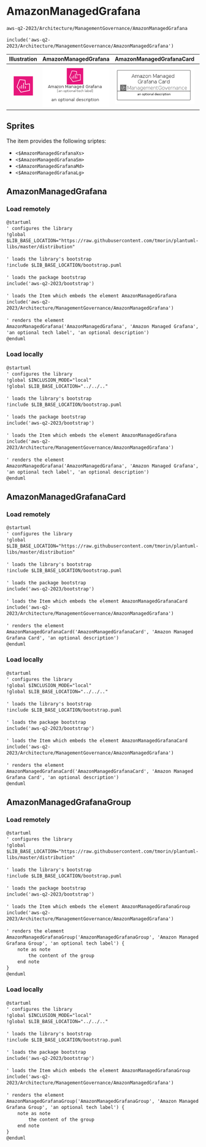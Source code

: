 # AmazonManagedGrafana


```text
aws-q2-2023/Architecture/ManagementGovernance/AmazonManagedGrafana
```

```text
include('aws-q2-2023/Architecture/ManagementGovernance/AmazonManagedGrafana')
```



| Illustration | AmazonManagedGrafana | AmazonManagedGrafanaCard | AmazonManagedGrafanaGroup |
| :---: | :---: | :---: | :---: |
| ![illustration for Illustration](../../../aws-q2-2023/Architecture/ManagementGovernance/AmazonManagedGrafana.png) | ![illustration for AmazonManagedGrafana](../../../aws-q2-2023/Architecture/ManagementGovernance/AmazonManagedGrafana.Local.png) | ![illustration for AmazonManagedGrafanaCard](../../../aws-q2-2023/Architecture/ManagementGovernance/AmazonManagedGrafanaCard.Local.png) | ![illustration for AmazonManagedGrafanaGroup](../../../aws-q2-2023/Architecture/ManagementGovernance/AmazonManagedGrafanaGroup.Local.png) |



## Sprites
The item provides the following sriptes:

- `<$AmazonManagedGrafanaXs>`
- `<$AmazonManagedGrafanaSm>`
- `<$AmazonManagedGrafanaMd>`
- `<$AmazonManagedGrafanaLg>`





## AmazonManagedGrafana

### Load remotely
```plantuml
@startuml
' configures the library
!global $LIB_BASE_LOCATION="https://raw.githubusercontent.com/tmorin/plantuml-libs/master/distribution"

' loads the library's bootstrap
!include $LIB_BASE_LOCATION/bootstrap.puml

' loads the package bootstrap
include('aws-q2-2023/bootstrap')

' loads the Item which embeds the element AmazonManagedGrafana
include('aws-q2-2023/Architecture/ManagementGovernance/AmazonManagedGrafana')

' renders the element
AmazonManagedGrafana('AmazonManagedGrafana', 'Amazon Managed Grafana', 'an optional tech label', 'an optional description')
@enduml
```

### Load locally
```plantuml
@startuml
' configures the library
!global $INCLUSION_MODE="local"
!global $LIB_BASE_LOCATION="../../.."

' loads the library's bootstrap
!include $LIB_BASE_LOCATION/bootstrap.puml

' loads the package bootstrap
include('aws-q2-2023/bootstrap')

' loads the Item which embeds the element AmazonManagedGrafana
include('aws-q2-2023/Architecture/ManagementGovernance/AmazonManagedGrafana')

' renders the element
AmazonManagedGrafana('AmazonManagedGrafana', 'Amazon Managed Grafana', 'an optional tech label', 'an optional description')
@enduml
```

## AmazonManagedGrafanaCard

### Load remotely
```plantuml
@startuml
' configures the library
!global $LIB_BASE_LOCATION="https://raw.githubusercontent.com/tmorin/plantuml-libs/master/distribution"

' loads the library's bootstrap
!include $LIB_BASE_LOCATION/bootstrap.puml

' loads the package bootstrap
include('aws-q2-2023/bootstrap')

' loads the Item which embeds the element AmazonManagedGrafanaCard
include('aws-q2-2023/Architecture/ManagementGovernance/AmazonManagedGrafana')

' renders the element
AmazonManagedGrafanaCard('AmazonManagedGrafanaCard', 'Amazon Managed Grafana Card', 'an optional description')
@enduml
```

### Load locally
```plantuml
@startuml
' configures the library
!global $INCLUSION_MODE="local"
!global $LIB_BASE_LOCATION="../../.."

' loads the library's bootstrap
!include $LIB_BASE_LOCATION/bootstrap.puml

' loads the package bootstrap
include('aws-q2-2023/bootstrap')

' loads the Item which embeds the element AmazonManagedGrafanaCard
include('aws-q2-2023/Architecture/ManagementGovernance/AmazonManagedGrafana')

' renders the element
AmazonManagedGrafanaCard('AmazonManagedGrafanaCard', 'Amazon Managed Grafana Card', 'an optional description')
@enduml
```

## AmazonManagedGrafanaGroup

### Load remotely
```plantuml
@startuml
' configures the library
!global $LIB_BASE_LOCATION="https://raw.githubusercontent.com/tmorin/plantuml-libs/master/distribution"

' loads the library's bootstrap
!include $LIB_BASE_LOCATION/bootstrap.puml

' loads the package bootstrap
include('aws-q2-2023/bootstrap')

' loads the Item which embeds the element AmazonManagedGrafanaGroup
include('aws-q2-2023/Architecture/ManagementGovernance/AmazonManagedGrafana')

' renders the element
AmazonManagedGrafanaGroup('AmazonManagedGrafanaGroup', 'Amazon Managed Grafana Group', 'an optional tech label') {
    note as note
        the content of the group
    end note
}
@enduml
```

### Load locally
```plantuml
@startuml
' configures the library
!global $INCLUSION_MODE="local"
!global $LIB_BASE_LOCATION="../../.."

' loads the library's bootstrap
!include $LIB_BASE_LOCATION/bootstrap.puml

' loads the package bootstrap
include('aws-q2-2023/bootstrap')

' loads the Item which embeds the element AmazonManagedGrafanaGroup
include('aws-q2-2023/Architecture/ManagementGovernance/AmazonManagedGrafana')

' renders the element
AmazonManagedGrafanaGroup('AmazonManagedGrafanaGroup', 'Amazon Managed Grafana Group', 'an optional tech label') {
    note as note
        the content of the group
    end note
}
@enduml
```

